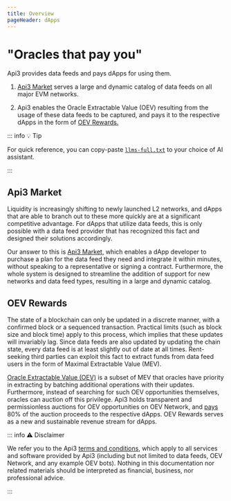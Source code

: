 ```yaml
---
title: Overview
pageHeader: dApps
---
```


<PageHeader/>

# "Oracles that pay you"

Api3 provides data feeds and pays dApps for using them.

1. [Api3 Market](#api3-market) serves a large and dynamic catalog of data feeds on all major EVM networks.

2. Api3 enables the Oracle Extractable Value (OEV) resulting from the usage of these data feeds to be captured, and pays it to the respective dApps in the form of [OEV Rewards.](#oev-rewards)

::: info 💡 Tip

For quick reference, you can copy-paste [`llms-full.txt`](https://docs.api3.org/llms-full.txt) to your choice of AI assistant.

:::

## Api3 Market

Liquidity is increasingly shifting to newly launched L2 networks, and dApps that are able to branch out to these more quickly are at a significant competitive advantage.
For dApps that utilize data feeds, this is only possible with a data feed provider that has recognized this fact and designed their solutions accordingly.

Our answer to this is [Api3 Market,](https://market.api3.org/) which enables a dApp developer to purchase a plan for the data feed they need and integrate it within minutes, without speaking to a representative or signing a contract.
Furthermore, the whole system is designed to streamline the addition of support for new networks and data feed types, resulting in a large and dynamic catalog.

## OEV Rewards

The state of a blockchain can only be updated in a discrete manner, with a confirmed block or a sequenced transaction.
Practical limits (such as block size and block time) apply to this process, which implies that these updates will invariably lag.
Since data feeds are also updated by updating the chain state, every data feed is at least slightly out of date at all times.
Rent-seeking third parties can exploit this fact to extract funds from data feed users in the form of Maximal Extractable Value (MEV).

[Oracle Extractable Value (OEV)](https://medium.com/api3/oracle-extractable-value-oev-13c1b6d53c5b) is a subset of MEV that oracles have priority in extracting by batching additional operations with their updates.
Furthermore, instead of searching for such OEV opportunities themselves, oracles can auction off this privilege.
Api3 holds transparent and permissionless auctions for OEV opportunities on OEV Network, and [pays](/dapps/oev-rewards/) 80% of the auction proceeds to the respective dApps.
OEV Rewards serves as a new and sustainable revenue stream for dApps.

::: info ⚠️ Disclaimer

We refer you to the Api3 [terms and conditions](https://api3.org/terms-and-conditions/), which apply to all services and software provided by Api3 (including but not limited to data feeds, OEV Network, and any example OEV bots).
Nothing in this documentation nor related materials should be interpreted as financial, business, nor professional advice.

:::
